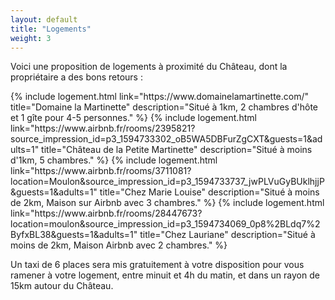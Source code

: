 ```yaml
---
layout: default
title: "Logements"
weight: 3
---
```


Voici une proposition de logements à proximité du Château, dont la propriétaire a des bons retours :

<div id="wrap">
  {% 
    include logement.html 
    link="https://www.domainelamartinette.com/" 
    title="Domaine la Martinette" 
    description="Situé à 1km, 2 chambres d'hôte et 1 gîte pour 4-5 personnes."
  %}
  {% 
    include logement.html 
    link="https://www.airbnb.fr/rooms/2395821?source_impression_id=p3_1594733302_oB5WA5DBFurZgCXT&guests=1&adults=1" 
    title="Château de la Petite Martinette" 
    description="Situé à moins d'1km, 5 chambres."
  %}
  {% 
    include logement.html 
    link="https://www.airbnb.fr/rooms/3711081?location=Moulon&source_impression_id=p3_1594733737_jwPLVuGyBUklhjjP&guests=1&adults=1" 
    title="Chez Marie Louise" 
    description="Situé à moins de 2km, Maison sur Airbnb avec 3 chambres."
  %}
  {% 
    include logement.html 
    link="https://www.airbnb.fr/rooms/28447673?location=moulon&source_impression_id=p3_1594734069_0p8%2BLdq7%2ByfxBL38&guests=1&adults=1" 
    title="Chez Lauriane" 
    description="Situé à moins de 2km, Maison Airbnb avec 2 chambres."
  %}
</div>

Un taxi de 6 places sera mis gratuitement à votre disposition pour vous ramener à votre logement, entre minuit et 4h du matin, et dans un rayon de 15km autour du Château.

